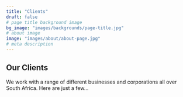 ```yaml
---
title: "Clients"
draft: false
# page title background image
bg_image: "images/backgrounds/page-title.jpg"
# about image
image: "images/about/about-page.jpg"
# meta description
---
```


## Our Clients

We work with a range of different businesses and corporations all over South Africa. Here are just a few…